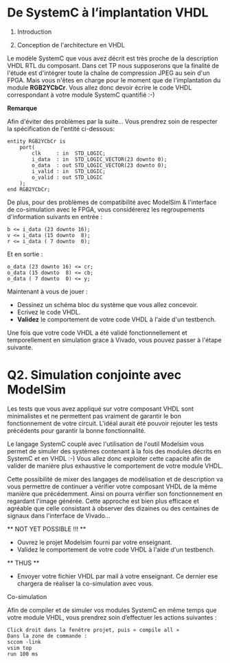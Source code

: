 # De SystemC à l’implantation VHDL

1. Introduction

2. Conception de l'architecture en VHDL

Le modèle SystemC que vous avez décrit est très proche de la description VHDL RTL du composant. Dans cet TP nous supposerons que la finalité de l'étude est d'intégrer toute la chaîne de compression JPEG au sein d'un FPGA. Mais vous n'êtes en charge pour le moment que de l'implantation du module **RGB2YCbCr**. Vous allez donc devoir écrire le code VHDL correspondant à votre module SystemC quantifié :-)

**Remarque**

Afin d'éviter des problèmes par la suite... Vous prendrez soin de respecter la spécification de l'entité ci-dessous:

```
entity RGB2YCbCr is
    port(
        clk     : in  STD_LOGIC;
        i_data  : in  STD_LOGIC_VECTOR(23 downto 0);
        o_data  : out STD_LOGIC_VECTOR(23 downto 0);
        i_valid : in  STD_LOGIC;
        o_valid : out STD_LOGIC
	);
end RGB2YCbCr;
```

De plus, pour des problèmes de compatibilité avec ModelSim & l'interface de co-simulation avec le FPGA, vous considérerez les regroupements d'information suivants en entrée :

```
b <= i_data (23 downto 16);
v <= i_data (15 downto  8);
r <= i_data ( 7 downto  0);
```

Et en sortie :

```
o_data (23 downto 16) <= cr;
o_data (15 downto  8) <= cb;
o_data ( 7 downto  0) <= y;
```

Maintenant à vous de jouer :

- Dessinez un schéma bloc du système que vous allez concevoir.
- Ecrivez le code VHDL.
- **Validez** le comportement de votre code VHDL à l'aide d'un testbench.

Une fois que votre code VHDL a été validé fonctionnellement et temporellement en simulation grace à Vivado, vous pouvez passer à l'étape suivante.

# Q2. Simulation conjointe avec ModelSim

Les tests que vous avez appliqué sur votre composant VHDL sont minimalistes et ne permettent pas vraiment de garantir le bon fonctionnement de votre circuit. L'idéal aurait été pouvoir rejouter les tests précédents pour garantir la bonne fonctionnalité.

Le langage SystemC couplé avec l'utilisation de l'outil Modelsim vous permet de simuler des systèmes contenant à la fois des modules décrits en SystemC et en VHDL :-) Vous allez donc exploiter cette capacité afin de valider de manière plus exhaustive le comportement de votre module VHDL.

Cette possibilité de mixer des langages de modélisation et de description va vous permettre de continuer a vérifier votre composant VHDL de la même manière que précédemment. Ainsi on pourra vérifier son fonctionnement en regardant l'image générée. Cette approche est bien plus efficace et agréable que celle consistant à observer des dizaines ou des centaines de signaux dans l'interface de Vivado...

** NOT YET POSSIBLE !!! **
-	Ouvrez le projet Modelsim fourni par votre enseignant.
-	Validez le comportement de votre code VHDL à l'aide d'un testbench.

** THUS **

-	Envoyer votre fichier VHDL par mail à votre enseignant. Ce dernier ese chargera de réaliser la co-simulation avec vous.

Co-simulation

Afin de compiler et de simuler vos modules SystemC en même temps que votre module VHDL, vous prendrez soin d’effectuer les actions suivantes :

```
Click droit dans la fenêtre projet, puis « compile all »
Dans la zone de commande :
sccom -link
vsim top
run 100 ms
```
